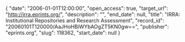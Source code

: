 {
  "date": "2006-01-01T12:00:00", 
  "open_access": true, 
  "target_url": "http://irra.eprints.org/", 
  "description": "", 
  "end_date": null, 
  "title": "IRRA: Institutional Repositories and Research Assessment", 
  "record_id": "20060101T120000/AaJHoHBiWYbAOgZT5KN0gw==", 
  "publisher": "eprints.org", 
  "slug": 118362, 
  "start_date": null
}

